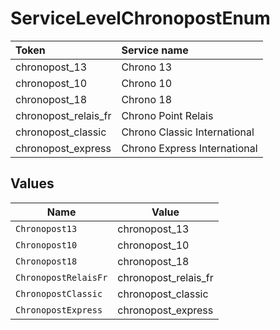 # ServiceLevelChronopostEnum

|Token | Service name|
|:---|:---|
| chronopost_13 | Chrono 13|
| chronopost_10 | Chrono 10|
| chronopost_18| Chrono 18|
| chronopost_relais_fr | Chrono Point Relais|
| chronopost_classic | Chrono Classic International|
| chronopost_express | Chrono Express International|



## Values

| Name                 | Value                |
| -------------------- | -------------------- |
| `Chronopost13`       | chronopost_13        |
| `Chronopost10`       | chronopost_10        |
| `Chronopost18`       | chronopost_18        |
| `ChronopostRelaisFr` | chronopost_relais_fr |
| `ChronopostClassic`  | chronopost_classic   |
| `ChronopostExpress`  | chronopost_express   |